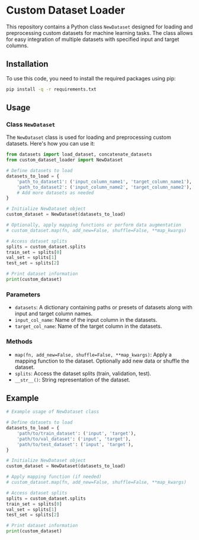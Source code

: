 # Custom Dataset Loader

This repository contains a Python class `NewDataset` designed for loading and preprocessing custom datasets for machine learning tasks. The class allows for easy integration of multiple datasets with specified input and target columns.

## Installation

To use this code, you need to install the required packages using pip:

```bash
pip install -q -r requirements.txt
```

## Usage

### Class `NewDataset`

The `NewDataset` class is used for loading and preprocessing custom datasets. Here's how you can use it:

```python
from datasets import load_dataset, concatenate_datasets
from custom_dataset_loader import NewDataset

# Define datasets to load
datasets_to_load = {
    'path_to_dataset1': ('input_column_name1', 'target_column_name1'),
    'path_to_dataset2': ('input_column_name2', 'target_column_name2'),
    # Add more datasets as needed
}

# Initialize NewDataset object
custom_dataset = NewDataset(datasets_to_load)

# Optionally, apply mapping functions or perform data augmentation
# custom_dataset.map(fn, add_new=False, shuffle=False, **map_kwargs)

# Access dataset splits
splits = custom_dataset.splits
train_set = splits[0]
val_set = splits[1]
test_set = splits[2]

# Print dataset information
print(custom_dataset)
```

### Parameters

- `datasets`: A dictionary containing paths or presets of datasets along with input and target column names.
- `input_col_name`: Name of the input column in the datasets.
- `target_col_name`: Name of the target column in the datasets.

### Methods

- `map(fn, add_new=False, shuffle=False, **map_kwargs)`: Apply a mapping function to the dataset. Optionally add new data or shuffle the dataset.
- `splits`: Access the dataset splits (train, validation, test).
- `__str__()`: String representation of the dataset.

## Example

```python
# Example usage of NewDataset class

# Define datasets to load
datasets_to_load = {
    'path/to/train_dataset': ('input', 'target'),
    'path/to/val_dataset': ('input', 'target'),
    'path/to/test_dataset': ('input', 'target'),
}

# Initialize NewDataset object
custom_dataset = NewDataset(datasets_to_load)

# Apply mapping function (if needed)
# custom_dataset.map(fn, add_new=False, shuffle=False, **map_kwargs)

# Access dataset splits
splits = custom_dataset.splits
train_set = splits[0]
val_set = splits[1]
test_set = splits[2]

# Print dataset information
print(custom_dataset)
```
